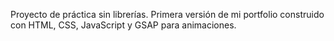 Proyecto de práctica sin librerías.
Primera versión de mi portfolio construido con HTML, CSS, JavaScript y GSAP para animaciones.

